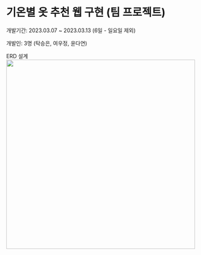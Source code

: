 # 기온별 옷 추천 웹 구현 (팀 프로젝트)

개발기간: 2023.03.07 ~ 2023.03.13 (6일 - 일요일 제외)

개발인: 3명 (탁승은, 여우정, 윤다연)

ERD 설계
<img src="https://github.com/seungeunez/miniProject_1/blob/main/img/%EC%98%B7%20erd.png" width="500">
